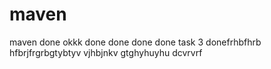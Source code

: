 # maven
maven
done
okkk
done
done
done
done
task 3
donefrhbfhrb
hfbrjfrgrbgtybtyv
vjhbjnkv
gtghyhuyhu
dcvrvrf
